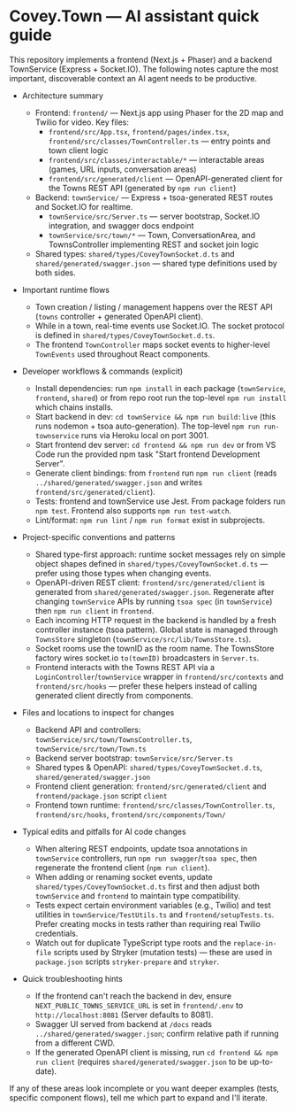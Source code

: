 <!--
Guidance for AI coding assistants working on the Covey.Town repository.
Keep this file concise and focused on discoverable, project-specific patterns.
-->

# Covey.Town — AI assistant quick guide

This repository implements a frontend (Next.js + Phaser) and a backend TownService (Express + Socket.IO).
The following notes capture the most important, discoverable context an AI agent needs to be productive.

- Architecture summary
  - Frontend: `frontend/` — Next.js app using Phaser for the 2D map and Twilio for video. Key files:
    - `frontend/src/App.tsx`, `frontend/pages/index.tsx`, `frontend/src/classes/TownController.ts` — entry points and town client logic
    - `frontend/src/classes/interactable/*` — interactable areas (games, URL inputs, conversation areas)
    - `frontend/src/generated/client` — OpenAPI-generated client for the Towns REST API (generated by `npm run client`)
  - Backend: `townService/` — Express + tsoa-generated REST routes and Socket.IO for realtime.
    - `townService/src/Server.ts` — server bootstrap, Socket.IO integration, and swagger docs endpoint
    - `townService/src/town/*` — Town, ConversationArea, and TownsController implementing REST and socket join logic
  - Shared types: `shared/types/CoveyTownSocket.d.ts` and `shared/generated/swagger.json` — shared type definitions used by both sides.

- Important runtime flows
  - Town creation / listing / management happens over the REST API (`towns` controller + generated OpenAPI client).
  - While in a town, real-time events use Socket.IO. The socket protocol is defined in `shared/types/CoveyTownSocket.d.ts`.
  - The frontend `TownController` maps socket events to higher-level `TownEvents` used throughout React components.

- Developer workflows & commands (explicit)
  - Install dependencies: run `npm install` in each package (`townService`, `frontend`, `shared`) or from repo root run the top-level `npm run install` which chains installs.
  - Start backend in dev: `cd townService && npm run build:live` (this runs nodemon + tsoa auto-generation). The top-level `npm run run-townservice` runs via Heroku local on port 3001.
  - Start frontend dev server: `cd frontend && npm run dev` or from VS Code run the provided npm task "Start frontend Development Server".
  - Generate client bindings: from `frontend` run `npm run client` (reads `../shared/generated/swagger.json` and writes `frontend/src/generated/client`).
  - Tests: frontend and townService use Jest. From package folders run `npm test`. Frontend also supports `npm run test-watch`.
  - Lint/format: `npm run lint` / `npm run format` exist in subprojects.

- Project-specific conventions and patterns
  - Shared type-first approach: runtime socket messages rely on simple object shapes defined in `shared/types/CoveyTownSocket.d.ts` — prefer using those types when changing events.
  - OpenAPI-driven REST client: `frontend/src/generated/client` is generated from `shared/generated/swagger.json`. Regenerate after changing `townService` APIs by running `tsoa spec` (in `townService`) then `npm run client` in `frontend`.
  - Each incoming HTTP request in the backend is handled by a fresh controller instance (tsoa pattern). Global state is managed through `TownsStore` singleton (`townService/src/lib/TownsStore.ts`).
  - Socket rooms use the townID as the room name. The TownsStore factory wires socket.io `to(townID)` broadcasters in `Server.ts`.
  - Frontend interacts with the Towns REST API via a `LoginController`/`townService` wrapper in `frontend/src/contexts` and `frontend/src/hooks` — prefer these helpers instead of calling generated client directly from components.

- Files and locations to inspect for changes
  - Backend API and controllers: `townService/src/town/TownsController.ts`, `townService/src/town/Town.ts`
  - Backend server bootstrap: `townService/src/Server.ts`
  - Shared types & OpenAPI: `shared/types/CoveyTownSocket.d.ts`, `shared/generated/swagger.json`
  - Frontend client generation: `frontend/src/generated/client` and `frontend/package.json` script `client`
  - Frontend town runtime: `frontend/src/classes/TownController.ts`, `frontend/src/hooks`, `frontend/src/components/Town/`

- Typical edits and pitfalls for AI code changes
  - When altering REST endpoints, update tsoa annotations in `townService` controllers, run `npm run swagger`/`tsoa spec`, then regenerate the frontend client (`npm run client`).
  - When adding or renaming socket events, update `shared/types/CoveyTownSocket.d.ts` first and then adjust both `townService` and `frontend` to maintain type compatibility.
  - Tests expect certain environment variables (e.g., Twilio) and test utilities in `townService/TestUtils.ts` and `frontend/setupTests.ts`. Prefer creating mocks in tests rather than requiring real Twilio credentials.
  - Watch out for duplicate TypeScript type roots and the `replace-in-file` scripts used by Stryker (mutation tests) — these are used in `package.json` scripts `stryker-prepare` and `stryker`.

- Quick troubleshooting hints
  - If the frontend can't reach the backend in dev, ensure `NEXT_PUBLIC_TOWNS_SERVICE_URL` is set in `frontend/.env` to `http://localhost:8081` (Server defaults to 8081).
  - Swagger UI served from backend at `/docs` reads `../shared/generated/swagger.json`; confirm relative path if running from a different CWD.
  - If the generated OpenAPI client is missing, run `cd frontend && npm run client` (requires `shared/generated/swagger.json` to be up-to-date).

If any of these areas look incomplete or you want deeper examples (tests, specific component flows), tell me which part to expand and I'll iterate.
